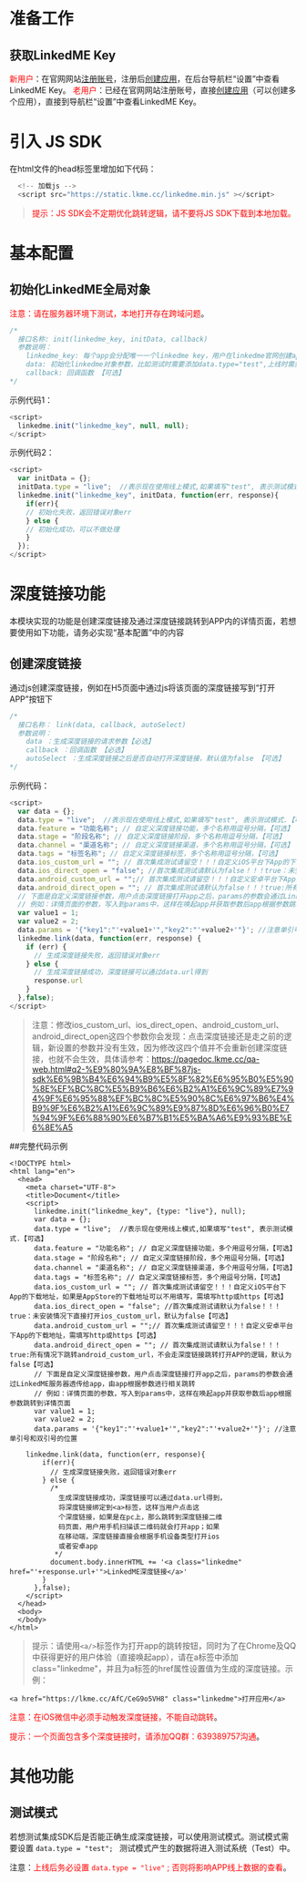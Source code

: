# 准备工作
## 获取LinkedME Key
<font color="red">新用户</font>：在官网网站[注册账号](https://www.linkedme.cc/dashboard/index.html#/access/signup)，注册后[创建应用](https://www.linkedme.cc/dashboard/index.html#/app/aplt/create)，在后台导航栏“设置”中查看LinkedME Key。
<font color="red">老用户</font>：已经在官网网站注册账号，直接[创建应用](https://www.linkedme.cc/dashboard/index.html#/app/aplt/create)（可以创建多个应用），直接到导航栏“设置”中查看LinkedME Key。


# 引入 JS SDK

在html文件的head标签里增加如下代码：

```js
  <!-- 加载js -->
  <script src="https://static.lkme.cc/linkedme.min.js" ></script>
```
> <font color="red">提示：JS SDK会不定期优化跳转逻辑，请不要将JS SDK下载到本地加载。</font>

# 基本配置
## 初始化LinkedME全局对象
<font color="red">注意：请在服务器环境下测试，本地打开存在跨域问题</font>。

```js	
/* 
  接口名称: init(linkedme_key, initData, callback)
  参数说明：
    linkedme_key: 每个app会分配唯一一个linkedme key，用户在linkedme官网创建app之后可以在设置菜单里面找到linkedme_key 【必选】
    data: 初始化linkedme对象参数，比如测试时需要添加data.type="test",上线时需要修改为"live",如果传null,默认为"live" 【可选】
    callback: 回调函数 【可选】
*/
```

示例代码1：

```js
<script>
  linkedme.init("linkedme_key", null, null);
</script>
```

示例代码2：

```js
<script>
  var initData = {};
  initData.type = "live";  //表示现在使用线上模式,如果填写"test", 表示测试模式.
  linkedme.init("linkedme_key", initData, function(err, response){
    if(err){
    // 初始化失败，返回错误对象err
    } else {
    // 初始化成功，可以不做处理
    }
  });
</script>
```


# 深度链接功能
本模块实现的功能是创建深度链接及通过深度链接跳转到APP内的详情页面，若想要使用如下功能，请务必实现“基本配置”中的内容

## 创建深度链接
通过js创建深度链接，例如在H5页面中通过js将该页面的深度链接写到“打开APP”按钮下

```js
/* 
  接口名称： link(data, callback, autoSelect)
  参数说明：
    data ：生成深度链接的请求参数【必选】
    callback ：回调函数 【必选】
    autoSelect ：生成深度链接之后是否自动打开深度链接，默认值为false 【可选】
*/
```

示例代码：

```js
<script>
  var data = {};
  data.type = "live";  //表示现在使用线上模式,如果填写"test", 表示测试模式.【可选】
  data.feature = "功能名称"; // 自定义深度链接功能，多个名称用逗号分隔，【可选】
  data.stage = "阶段名称"; // 自定义深度链接阶段，多个名称用逗号分隔，【可选】
  data.channel = "渠道名称"; // 自定义深度链接渠道，多个名称用逗号分隔，【可选】
  data.tags = "标签名称"; // 自定义深度链接标签，多个名称用逗号分隔，【可选】
  data.ios_custom_url = ""; // 首次集成测试请留空！！！自定义iOS平台下App的下载地址，如果是AppStore的下载地址可以不用填写，需填写http或https【可选】
  data.ios_direct_open = "false"; //首次集成测试请默认为false！！！true：未安装情况下直接打开ios_custom_url，默认为false【可选】
  data.android_custom_url = "";// 首次集成测试请留空！！！自定义安卓平台下App的下载地址，需填写http或https【可选】
  data.android_direct_open = ""; // 首次集成测试请默认为false！！！true:所有情况下跳转android_custom_url，不会走深度链接跳转打开APP的逻辑，默认为false【可选】
  // 下面是自定义深度链接参数，用户点击深度链接打开app之后，params的参数会通过LinkedME服务器透传给app，由app根据参数进行相关跳转
  // 例如：详情页面的参数，写入到params中，这样在唤起app并获取参数后app根据参数跳转到详情页面
  var value1 = 1;
  var value2 = 2;
  data.params = '{"key1":"'+value1+'","key2":"'+value2+'"}'; //注意单引号和双引号的位置
  linkedme.link(data, function(err, response) {
    if (err) {
      // 生成深度链接失败，返回错误对象err
    } else {
      // 生成深度链接成功，深度链接可以通过data.url得到
      response.url
    }
  },false);
</script>
```
> 注意：修改ios_custom_url、ios_direct_open、android_custom_url、android_direct_open这四个参数你会发现：点击深度链接还是走之前的逻辑，新设置的参数并没有生效，因为修改这四个值并不会重新创建深度链接，也就不会生效，具体请参考：https://pagedoc.lkme.cc/qa-web.html#q2-%E9%80%9A%E8%BF%87js-sdk%E6%9B%B4%E6%94%B9%E5%8F%82%E6%95%B0%E5%90%8E%EF%BC%8C%E5%B9%B6%E6%B2%A1%E6%9C%89%E7%94%9F%E6%95%88%EF%BC%8C%E5%90%8C%E6%97%B6%E4%B9%9F%E6%B2%A1%E6%9C%89%E9%87%8D%E6%96%B0%E7%94%9F%E6%88%90%E6%B7%B1%E5%BA%A6%E9%93%BE%E6%8E%A5

##完整代码示例

```
<!DOCTYPE html>
<html lang="en">
  <head>
    <meta charset="UTF-8">
    <title>Document</title>
    <script>
      linkedme.init("linkedme_key", {type: "live"}, null);
      var data = {};
      data.type = "live";  //表示现在使用线上模式,如果填写"test", 表示测试模式.【可选】
      data.feature = "功能名称"; // 自定义深度链接功能，多个用逗号分隔，【可选】
      data.stage = "阶段名称"; // 自定义深度链接阶段，多个用逗号分隔，【可选】
      data.channel = "渠道名称"; // 自定义深度链接渠道，多个用逗号分隔，【可选】
      data.tags = "标签名称"; // 自定义深度链接标签，多个用逗号分隔，【可选】
      data.ios_custom_url = ""; // 首次集成测试请留空！！！自定义iOS平台下App的下载地址，如果是AppStore的下载地址可以不用填写，需填写http或https【可选】
      data.ios_direct_open = "false"; //首次集成测试请默认为false！！！true：未安装情况下直接打开ios_custom_url，默认为false【可选】
      data.android_custom_url = "";// 首次集成测试请留空！！！自定义安卓平台下App的下载地址，需填写http或https【可选】
      data.android_direct_open = ""; // 首次集成测试请默认为false！！！true:所有情况下跳转android_custom_url，不会走深度链接跳转打开APP的逻辑，默认为false【可选】
      // 下面是自定义深度链接参数，用户点击深度链接打开app之后，params的参数会通过LinkedME服务器透传给app，由app根据参数进行相关跳转
      // 例如：详情页面的参数，写入到params中，这样在唤起app并获取参数后app根据参数跳转到详情页面
      var value1 = 1;
      var value2 = 2;
      data.params = '{"key1":"'+value1+'","key2":"'+value2+'"}'; //注意单引号和双引号的位置

	linkedme.link(data, function(err, response){
        if(err){
          // 生成深度链接失败，返回错误对象err
        } else {
          /* 
            生成深度链接成功，深度链接可以通过data.url得到，
            将深度链接绑定到<a>标签，这样当用户点击这
            个深度链接，如果是在pc上，那么跳转到深度链接二维
            码页面，用户用手机扫描该二维码就会打开app；如果
            在移动端，深度链接直接会根据手机设备类型打开ios
            或者安卓app 
           */
          document.body.innerHTML += '<a class="linkedme" href="'+response.url+'">LinkedME深度链接</a>'
        }
      },false);
    </script>
  </head>
  <body>
  </body>
</html>
```
> 提示：请使用`<a/>`标签作为打开app的跳转按钮，同时为了在Chrome及QQ中获得更好的用户体验（直接唤起app），请在a标签中添加class="linkedme"，并且为a标签的href属性设置值为生成的深度链接。示例：  
```
<a href="https://lkme.cc/AfC/CeG9o5VH8" class="linkedme">打开应用</a>
```

<font color="red">注意：在iOS微信中必须手动触发深度链接，不能自动跳转</font>。

<font color="red">提示：一个页面包含多个深度链接时，请添加QQ群：639389757沟通</font>。

# 其他功能
## 测试模式
若想测试集成SDK后是否能正确生成深度链接，可以使用测试模式。测试模式需要设置 `data.type = "test"; ` 测试模式产生的数据将进入测试系统（Test）中。


注意：<font color="red">上线后务必设置  `data.type = "live"` ;   否则将影响APP线上数据的查看</font>。







